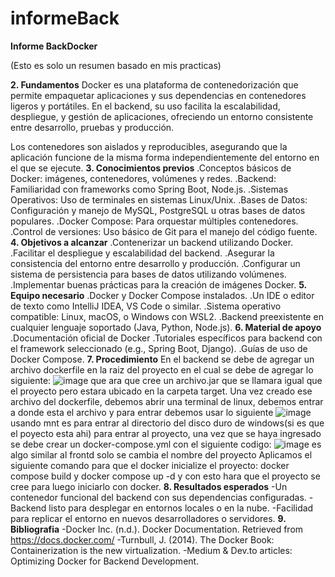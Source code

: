 # informeBack
**Informe BackDocker**

(Esto es solo un resumen basado en mis practicas)

**2. Fundamentos**
Docker es una plataforma de contenedorización que permite empaquetar aplicaciones y sus dependencias en contenedores ligeros y portátiles. En el backend, su uso facilita la escalabilidad, despliegue, y gestión de aplicaciones, ofreciendo un entorno consistente entre desarrollo, pruebas y producción.

Los contenedores son aislados y reproducibles, asegurando que la aplicación funcione de la misma forma independientemente del entorno en el que se ejecute.
**3. Conocimientos previos**
.Conceptos básicos de Docker: imágenes, contenedores, volúmenes y redes.
.Backend: Familiaridad con frameworks como Spring Boot, Node.js.
.Sistemas Operativos: Uso de terminales en sistemas Linux/Unix.
.Bases de Datos: Configuración y manejo de MySQL, PostgreSQL u otras bases de datos populares.
.Docker Compose: Para orquestar múltiples contenedores.
.Control de versiones: Uso básico de Git para el manejo del código fuente.
**4. Objetivos a alcanzar**
.Contenerizar un backend utilizando Docker.
.Facilitar el despliegue y escalabilidad del backend.
.Asegurar la consistencia del entorno entre desarrollo y producción.
.Configurar un sistema de persistencia para bases de datos utilizando volúmenes.
.Implementar buenas prácticas para la creación de imágenes Docker.
**5. Equipo necesario**
.Docker y Docker Compose instalados.
.Un IDE o editor de texto como IntelliJ IDEA, VS Code o similar.
.Sistema operativo compatible: Linux, macOS, o Windows con WSL2.
.Backend preexistente en cualquier lenguaje soportado (Java, Python, Node.js).
**6. Material de apoyo**
.Documentación oficial de Docker
.Tutoriales específicos para backend con el framework seleccionado (e.g., Spring Boot, Django).
.Guías de uso de Docker Compose.
**7. Procedimiento**
En el backend se debe de agregar un archivo dockerfile en la raiz del proyecto en el cual se debe de agregar lo siguiente: 
![image](https://github.com/user-attachments/assets/060a65ea-55bc-43bb-a8ec-af4fd925d680)
que ara que cree un archivo.jar que se llamara igual que el proyecto pero estara ubicado en la carpeta target.
Una vez creado ese archivo del dockerfile, debemos abrir una terminal de linux, debemos entrar a donde esta el archivo y para entrar debemos usar lo siguiente 
![image](https://github.com/user-attachments/assets/9f2e7e74-c016-4568-b33d-1146b95950b6)
usando mnt es para entrar al directorio del disco duro de windows(si es que el poyecto esta ahi) para entrar al proyecto, una vez que se haya ingresado se debe crear un docker-compose.yml con el siguiente codigo: 
![image](https://github.com/user-attachments/assets/8a61505b-61ba-4f1e-9e9b-abc4fefde7c1)
es algo similar al frontd solo se cambia el nombre del proyecto
Aplicamos el siguiente comando para que el docker inicialize el proyecto: docker compose build y docker compose up -d y con esto hara que el proyecto se cree para luego iniciarlo con docker.
**8. Resultados esperados**
-Un contenedor funcional del backend con sus dependencias configuradas.
-Backend listo para desplegar en entornos locales o en la nube.
-Facilidad para replicar el entorno en nuevos desarrolladores o servidores.
**9. Bibliografia**
-Docker Inc. (n.d.). Docker Documentation. Retrieved from https://docs.docker.com/
-Turnbull, J. (2014). The Docker Book: Containerization is the new virtualization.
-Medium & Dev.to articles: Optimizing Docker for Backend Development.

